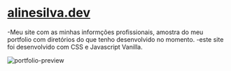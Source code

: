 # <a href=https://alinesilvadev.vercel.app> alinesilva.dev </a>
-Meu site com as minhas informções profissionais, amostra do meu portfolio com diretórios do que tenho desenvolvido no momento.
-este site foi desenvolvido com CSS e Javascript Vanilla.

![portfolio-preview](https://user-images.githubusercontent.com/86479510/148782679-2a98a03d-4097-4787-9cb6-35018d45792e.gif)
